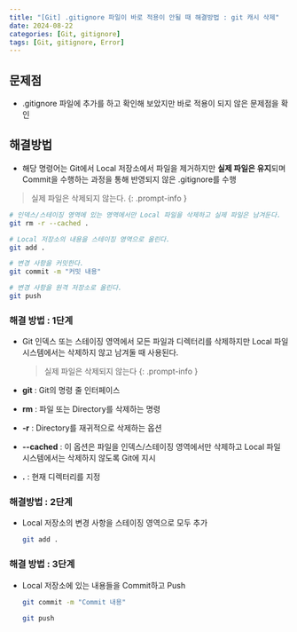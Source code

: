 ```yaml
---
title: "[Git] .gitignore 파일이 바로 적용이 안될 때 해결방법 : git 캐시 삭제"
date: 2024-08-22
categories: [Git, gitignore]
tags: [Git, gitignore, Error]
---
```


## **문제점**

- .gitignore 파일에 추가를 하고 확인해 보았지만 바로 적용이 되지 않은 문제점을 확인

## **해결방법**

- 해당 명령어는 Git에서 Local 저장소에서 파일을 제거하지만 **실제 파일은 유지**되며 Commit을 수행하는 과정을 통해 반영되지 않은 .gitignore를 수행

> 실제 파일은 삭제되지 않는다.
{: .prompt-info }

```bash
# 인덱스/스테이징 영역에 있는 영역에서만 Local 파일을 삭제하고 실제 파일은 남겨둔다.
git rm -r --cached .

# Local 저장소의 내용을 스테이징 영역으로 올린다.
git add .

# 변경 사항을 커밋한다.
git commit -m "커밋 내용"

# 변경 사항을 원격 저장소로 올린다.
git push
```

### **해결 방법 : 1단계**

- Git 인덱스 또는 스테이징 영역에서 모든 파일과 디렉터리를 삭제하지만 Local 파일 시스템에서는 삭제하지 않고 남겨둘 때 사용된다.
  > 실제 파일은 삭제되지 않는다
  {: .prompt-info }

- **git** : Git의 명령 줄 인터페이스
- **rm** : 파일 또는 Directory를 삭제하는 명령
- **-r** : Directory를 재귀적으로 삭제하는 옵션
- **--cached** : 이 옵션은 파일을 인덱스/스테이징 영역에서만 삭제하고 Local 파일 시스템에서는 삭제하지 않도록 Git에 지시
- **.** : 현재 디렉터리를 지정


### **해결방법 : 2단계**

- Local 저장소의 변경 사항을 스테이징 영역으로 모두 추가
  ```bash
  git add .
  ```

### **해결 방법 : 3단계**

- Local 저장소에 있는 내용들을 Commit하고 Push
  ```bash
  git commit -m "Commit 내용"
  ```

  ```bash
  git push
  ```